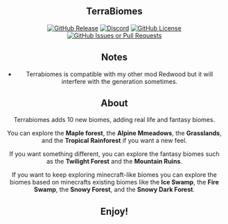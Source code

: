 <div align="center"><p>

## TerraBiomes

[![GitHub Release](https://img.shields.io/github/v/release/JCS-Mecabricks/Terrabiomes?include_prereleases&display_name=release&logo=github&color=dark-green)](https://github.com/JCS-Mecabricks/TerraBiomes/releases)
[![Discord](https://img.shields.io/discord/1362623309606289561?logo=discord&color=blue)](https://discord.gg/esy7Fy8Pfk)
[![GitHub License](https://img.shields.io/github/license/JCS-Mecabricks/Terrabiomes?color=%2342e3f5)](https://github.com/JCS-Mecabricks/TerraBiomes/blob/main/LICENSE)
[![GitHub Issues or Pull Requests](https://img.shields.io/github/issues/JCS-Mecabricks/Terrabiomes?logo=github&color=yellow)](https://github.com/JCS-Mecabricks/TerraBiomes/issues)

## Notes
- Terrabiomes is compatible with my other mod Redwood but it will interfere with the generation sometimes.

## About
Terrabiomes adds 10 new biomes, adding real life and fantasy biomes.

You can explore the **Maple forest**, the **Alpine Mmeadows**, the **Grasslands**, and the **Tropical Rainforest** if you want a new feel.

If you want something different, you can explore the fantasy biomes such as the **Twilight Forest** and the **Mountain Ruins**.

If you want to keep exploring minecraft-like biomes you can explore the biomes based on minecrafts existing biomes like the **Ice Swamp**, the **Fire Swamp**, the **Snowy Forest**, and the **Snowy Dark Forest**.

## Enjoy!
